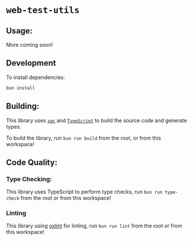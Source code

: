 # `web-test-utils`

## Usage:

More coming soon!

## Development

To install dependencies:

```bash
bun install
```

## Building:

This library uses [`swc`](https://swc.rs/) and [`TypeScript`](https://www.typescriptlang.org/docs/) to build the source code and generate types.

To build the library, run `bun run build` from the root, or from this workspace!

## Code Quality:

### Type Checking:

This library uses TypeScript to perform type checks, run `bun run type-check` from the root or from this workspace!

### Linting

This library using [oxlint](https://oxc-project.github.io/docs/guide/usage/linter.html) for linting, run `bun run lint` from the root or from this workspace!
